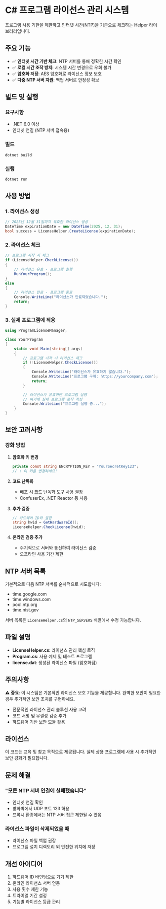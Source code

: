 # C# 프로그램 라이선스 관리 시스템

프로그램 사용 기한을 제한하고 인터넷 시간(NTP)을 기준으로 체크하는 Helper 라이브러리입니다.

## 주요 기능

- ✅ **인터넷 시간 기반 체크**: NTP 서버를 통해 정확한 시간 확인
- ✅ **로컬 시간 조작 방지**: 시스템 시간 변경으로 우회 불가
- ✅ **암호화 저장**: AES 암호화로 라이선스 정보 보호
- ✅ **다중 NTP 서버 지원**: 백업 서버로 안정성 확보

## 빌드 및 실행

### 요구사항
- .NET 6.0 이상
- 인터넷 연결 (NTP 서버 접속용)

### 빌드
```bash
dotnet build
```

### 실행
```bash
dotnet run
```

## 사용 방법

### 1. 라이선스 생성
```csharp
// 2025년 12월 31일까지 유효한 라이선스 생성
DateTime expirationDate = new DateTime(2025, 12, 31);
bool success = LicenseHelper.CreateLicense(expirationDate);
```

### 2. 라이선스 체크
```csharp
// 프로그램 시작 시 체크
if (LicenseHelper.CheckLicense())
{
    // 라이선스 유효 - 프로그램 실행
    RunYourProgram();
}
else
{
    // 라이선스 만료 - 프로그램 종료
    Console.WriteLine("라이선스가 만료되었습니다.");
    return;
}
```

### 3. 실제 프로그램에 적용

```csharp
using ProgramLicenseManager;

class YourProgram
{
    static void Main(string[] args)
    {
        // 프로그램 시작 시 라이선스 체크
        if (!LicenseHelper.CheckLicense())
        {
            Console.WriteLine("라이선스가 유효하지 않습니다.");
            Console.WriteLine("프로그램 구매: https://yourcompany.com");
            return;
        }

        // 라이선스가 유효하면 프로그램 실행
        // 여기에 실제 프로그램 로직 작성
        Console.WriteLine("프로그램 실행 중...");
    }
}
```

## 보안 고려사항

### 강화 방법

1. **암호화 키 변경**
   ```csharp
   private const string ENCRYPTION_KEY = "YourSecretKey123"; 
   // ↑ 이 키를 변경하세요! 
   ```

2. **코드 난독화**
   - 배포 시 코드 난독화 도구 사용 권장
   - ConfuserEx, .NET Reactor 등 사용

3. **추가 검증**
   ```csharp
   // 하드웨어 ID와 결합
   string hwid = GetHardwareId();
   LicenseHelper.CheckLicense(hwid);
   ```

4. **온라인 검증 추가**
   - 주기적으로 서버와 통신하여 라이선스 검증
   - 오프라인 사용 기간 제한

## NTP 서버 목록

기본적으로 다음 NTP 서버를 순차적으로 시도합니다:
- time.google.com
- time.windows.com
- pool.ntp.org
- time.nist.gov

서버 목록은 `LicenseHelper.cs`의 `NTP_SERVERS` 배열에서 수정 가능합니다.

## 파일 설명

- **LicenseHelper.cs**: 라이선스 관리 핵심 로직
- **Program.cs**: 사용 예제 및 테스트 프로그램
- **license.dat**: 생성된 라이선스 파일 (암호화됨)

## 주의사항

⚠️ **중요**: 이 시스템은 기본적인 라이선스 보호 기능을 제공합니다. 
완벽한 보안이 필요한 경우 추가적인 보안 조치를 구현하세요.

- 전문적인 라이선스 관리 솔루션 사용 고려
- 코드 서명 및 무결성 검증 추가
- 하드웨어 기반 보안 모듈 활용

## 라이선스

이 코드는 교육 및 참고 목적으로 제공됩니다.
실제 상용 프로그램에 사용 시 추가적인 보안 강화가 필요합니다.

## 문제 해결

### "모든 NTP 서버 연결에 실패했습니다"
- 인터넷 연결 확인
- 방화벽에서 UDP 포트 123 허용
- 프록시 환경에서는 NTP 서버 접근 제한될 수 있음

### 라이선스 파일이 삭제되었을 때
- 라이선스 파일 백업 권장
- 프로그램 설치 디렉토리 외 안전한 위치에 저장

## 개선 아이디어

1. 하드웨어 ID 바인딩으로 기기 제한
2. 온라인 라이선스 서버 연동
3. 사용 횟수 제한 기능
4. 트라이얼 기간 설정
5. 기능별 라이선스 등급 관리
